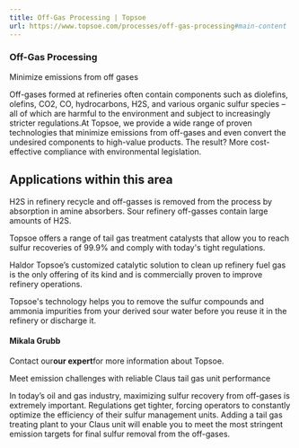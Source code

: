 ```yaml
---
title: Off-Gas Processing | Topsoe
url: https://www.topsoe.com/processes/off-gas-processing#main-content
---
```


### Off-Gas Processing

Minimize emissions from off gases

Off-gases formed at refineries often contain components such as diolefins, olefins, CO2, CO, hydrocarbons, H2S, and various organic sulfur species – all of which are harmful to the environment and subject to increasingly stricter regulations.At Topsoe, we provide a wide range of proven technologies that minimize emissions from off-gases and even convert the undesired components to high-value products. The result? More cost-effective compliance with environmental legislation.

## Applications within this area

H2S in refinery recycle and off-gasses is removed from the process by absorption in amine absorbers. Sour refinery off-gasses contain large amounts of H2S.

Topsoe offers a range of tail gas treatment catalysts that allow you to reach sulfur recoveries of 99.9% and comply with today's tight regulations.

Haldor Topsoe’s customized catalytic solution to clean up refinery fuel gas is the only offering of its kind and is commercially proven to improve refinery operations.

Topsoe's technology helps you to remove the sulfur compounds and ammonia impurities from your derived sour water before you reuse it in the refinery or discharge it.

#### Mikala Grubb

Contact our**our expert**for more information about Topsoe.

Meet emission challenges with reliable Claus tail gas unit performance

In today’s oil and gas industry, maximizing  sulfur recovery from off-gases is extremely  important. Regulations get tighter, forcing  operators to constantly optimize the efficiency  of their sulfur management units. Adding a  tail gas treating plant to your Claus unit  will enable you to meet the most stringent  emission targets for final sulfur removal from  the off-gases.